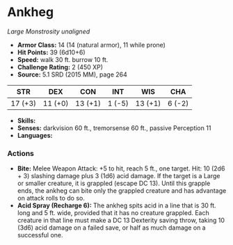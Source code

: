 # Ankheg

*Large* *Monstrosity* *unaligned*

- **Armor Class:** 14 (14 (natural armor), 11 while prone)
- **Hit Points:** 39 (6d10+6)
- **Speed:** walk 30 ft. burrow 10 ft.
- **Challenge Rating:** 2 (450 XP)
- **Source:** 5.1 SRD (2015 MM), page 264

| STR | DEX | CON | INT | WIS | CHA |
| --- | --- | --- | --- | --- | --- |
| 17 (+3) | 11 (+0) | 13 (+1) | 1 (-5) | 13 (+1) | 6 (-2) |

- **Skills:** 
- **Senses:** darkvision 60 ft., tremorsense 60 ft., passive Perception 11
- **Languages:** 

### Actions

- **Bite:** Melee Weapon Attack: +5 to hit, reach 5 ft., one target. Hit: 10 (2d6 + 3) slashing damage plus 3 (1d6) acid damage. If the target is a Large or smaller creature, it is grappled (escape DC 13). Until this grapple ends, the ankheg can bite only the grappled creature and has advantage on attack rolls to do so.
- **Acid Spray (Recharge 6):** The ankheg spits acid in a line that is 30 ft. long and 5 ft. wide, provided that it has no creature grappled. Each creature in that line must make a DC 13 Dexterity saving throw, taking 10 (3d6) acid damage on a failed save, or half as much damage on a successful one.


